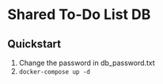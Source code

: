 # Shared To-Do List DB

## Quickstart

1. Change the password in db_password.txt
2. `docker-compose up -d`  

